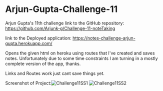 # Arjun-Gupta-Challenge-11
Arjun Gupta's 11th challenge
link to the GitHub repository: https://github.com/Arjunk-g/Challenge-11-noteTaking

link to the Deployed application: https://notes-challenge-arjun-gupta.herokuapp.com/

Opens the given html on heroku using routes that I've created and saves notes. Unfortunately due to some time constraints I am turning in a mostly complete version of the app, thanks.

Links and Routes work just cant save things yet.


Screenshot of Project:![Challenge11SS1](https://user-images.githubusercontent.com/112139137/203279362-a462cd08-5550-46ea-af68-f79910256d66.PNG)
![Challenge11SS2](https://user-images.githubusercontent.com/112139137/203279373-304b16c6-470c-42cc-b166-37c2ff8c0be6.PNG)
